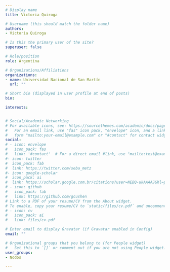 ```yaml
---
# Display name
title: Victoria Quiroga

# Username (this should match the folder name)
authors:
- Victoria Quiroga

# Is this the primary user of the site?
superuser: false

# Role/position
role: Argentina

# Organizations/Affiliations
organizations:
- name: Universidad Nacional de San Martín
  url: ""

# Short bio (displayed in user profile at end of posts)
bio: 

interests:


# Social/Academic Networking
# For available icons, see: https://sourcethemes.com/academic/docs/page-builder/#icons
#   For an email link, use "fas" icon pack, "envelope" icon, and a link in the
#   form "mailto:your-email@example.com" or "#contact" for contact widget.
social:
# - icon: envelope
#   icon_pack: fas
#   link: '#contact'  # For a direct email #link, use "mailto:test@example.org".
#- icon: twitter
#  icon_pack: fab
#  link: https://twitter.com/seba_metz
#- icon: google-scholar
#  icon_pack: ai
#  link: https://scholar.google.com.br/citations?user=NEBQ-ukAAAAJ&hl=pt-BR&oi=ao
# - icon: github
#   icon_pack: fab
#   link: https://github.com/gcushen
# Link to a PDF of your resume/CV from the About widget.
# To enable, copy your resume/CV to `static/files/cv.pdf` and uncomment the lines below.
# - icon: cv
#   icon_pack: ai
#   link: files/cv.pdf

# Enter email to display Gravatar (if Gravatar enabled in Config)
email: ""

# Organizational groups that you belong to (for People widget)
#   Set this to `[]` or comment out if you are not using People widget.
user_groups:
- Nodos

---
```

